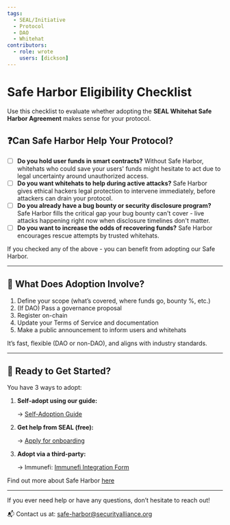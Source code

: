 ```yaml
---
tags:
  - SEAL/Initiative
  - Protocol
  - DAO
  - Whitehat
contributors:
  - role: wrote
    users: [dickson]
---
```


# Safe Harbor Eligibility Checklist

Use this checklist to evaluate whether adopting the **SEAL Whitehat Safe Harbor Agreement** makes sense for your protocol.

## ❓Can Safe Harbor Help Your Protocol?

- [ ]  **Do you hold user funds in smart contracts?** Without Safe Harbor, whitehats who could save your users' funds might hesitate to act due to legal uncertainty around unauthorized access.
- [ ]  **Do you want whitehats to help during active attacks?** Safe Harbor gives ethical hackers legal protection to intervene immediately, before attackers can drain your protocol.
- [ ]  **Do you already have a bug bounty or security disclosure program?** Safe Harbor fills the critical gap your bug bounty can't cover - live attacks happening right now when disclosure timelines don't matter.
- [ ]  **Do you want to increase the odds of recovering funds?** Safe Harbor encourages rescue attempts by trusted whitehats.

If you checked any of the above - you can benefit from adopting our Safe Harbor.

---

## 🎯 What Does Adoption Involve?

1. Define your scope (what’s covered, where funds go, bounty %, etc.)
2. (If DAO) Pass a governance proposal
3. Register on-chain
4. Update your Terms of Service and documentation
5. Make a public announcement to inform users and whitehats

It’s fast, flexible (DAO or non-DAO), and aligns with industry standards.

---

## 🚀 Ready to Get Started?

You have 3 ways to adopt:

1. **Self-adopt using our guide:**
    
    → [Self-Adoption Guide](https://securityalliance.notion.site/public-seal-safe-harbor-self-adoption-guide?pvs=74)
    
2. **Get help from SEAL (free):**
    
    → [Apply for onboarding](https://form.typeform.com/to/QF3YjWno)
    
3. **Adopt via a third-party:**
    
    → Immunefi: [Immunefi Integration Form](https://docs.google.com/forms/d/e/1FAIpQLSehHw_KyNfSr9YbnO1AB3OZ4cvVS2oInIxdveCPguR9GSxZFQ/viewform)
    

Find out more about Safe Harbor [here](https://securityalliance.notion.site/public-safe-harbor?pvs=74)

---

If you ever need help or have any questions, don’t hesitate to reach out!

📬 Contact us at: [safe-harbor@securityalliance.org](mailto:safe-harbor@securityalliance.org)